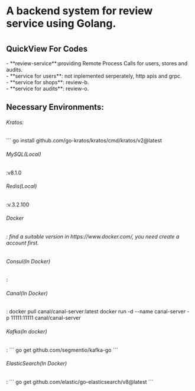 <h1>A backend system for review service using Golang.<h1>

<h2>QuickView For Codes</h2>
- **review-service**:providing Remote Process Calls for users, stores and audits.<br>
- **service for users**: not inplemented serperately, http apis and grpc.<br>
- **service for shops**: review-b.<br>
- **service for audits**: review-o.<br>
<h2>Necessary Environments:</h2>
<h6>Kratos:</h6>
  ```
  go install github.com/go-kratos/kratos/cmd/kratos/v2@latest
<br>
<h6>MySQL(Local)</h6>:v8.1.0<br>
<h6>Redis(Local)</h6>:v.3.2.100<br>
<h6>Docker<h6>: find a suitable version in https://www.docker.com/, you need create a account first.<br>
<h6>Consul(In Docker)</h6>:
<h6>Canal(In Docker)</h6>:
  docker pull canal/canal-server:latest
  docker run -d --name canal-server -p 11111:11111 canal/canal-server
<br>
<h6>Kafka(In docker)</h6>:
```
  go get github.com/segmentio/kafka-go
```<br>
<h6>ElasticSearch(In Docker)</h6>:
```
  go get github.com/elastic/go-elasticsearch/v8@latest
```<br>
